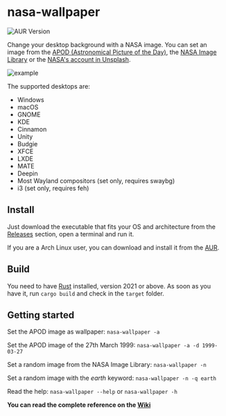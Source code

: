 # nasa-wallpaper
![AUR Version](https://img.shields.io/aur/version/nasa-wallpaper)

Change your desktop background with a NASA image. You can set an image from the [APOD (Astronomical Picture of the Day)](https://apod.nasa.gov/apod/), the [NASA Image Library](https://images.nasa.gov/) or the [NASA's account in Unsplash](https://unsplash.com/@nasa).

![example](https://images-assets.nasa.gov/image/iss040e008244/iss040e008244~small.jpg)

The supported desktops are:
- Windows
- macOS
- GNOME
- KDE
- Cinnamon
- Unity
- Budgie
- XFCE
- LXDE
- MATE
- Deepin
- Most Wayland compositors (set only, requires swaybg)
- i3 (set only, requires feh)

## Install
Just download the executable that fits your OS and architecture from the [Releases](https://github.com/davidpob99/nasa-wallpaper/releases) section, open a terminal and run it.

If you are a Arch Linux user, you can download and install it from the [AUR](https://aur.archlinux.org/packages/nasa-wallpaper/).

## Build
You need to have [Rust](https://www.rust-lang.org/) installed, version 2021 or above. As soon as you have it, run `cargo build` and check in the `target` folder.

## Getting started
Set the APOD image as wallpaper: `nasa-wallpaper -a`

Set the APOD image of the 27th March 1999: `nasa-wallpaper -a -d 1999-03-27`

Set a random image from the NASA Image Library: `nasa-wallpaper -n`

Set a random image with the _earth_ keyword: `nasa-wallpaper -n -q earth`

Read the help: `nasa-wallpaper --help` or `nasa-wallpaper -h`

**You can read the complete reference on the [Wiki](https://github.com/davidpob99/nasa-wallpaper/wiki/Command%E2%80%90Line-Help)**
